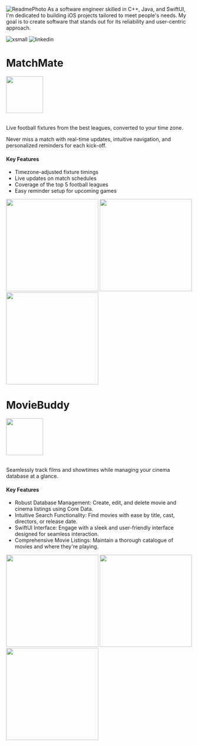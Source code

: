 ![ReadmePhoto](https://github.com/nathangatto/nathangatto/assets/121321077/db14519c-a8f2-445b-a5cb-1d6a6cf42616)
As a software engineer skilled in C++, Java, and SwiftUI, I'm dedicated to building iOS projects tailored to meet people's needs. My goal is to create software that stands out for its reliability and user-centric approach.

![xsmall](https://github.com/nathangatto/nathangatto/assets/121321077/70acc86c-4f78-4e7f-b762-0c542e4f3984)
![linkedin](https://github.com/nathangatto/nathangatto/assets/121321077/b4d11cbc-d1bc-4603-8f23-07895c028055)


<h1>MatchMate</h1>
<img src="https://github.com/nathangatto/nathangatto/assets/121321077/1c9e2823-85c7-4c63-aaa4-7c4d11bda9c4" width="100" />
<p>
  <br>
  Live football fixtures from the best leagues, converted to your time zone.
</p>
<p>Never miss a match with real-time updates, intuitive navigation, and personalized reminders for each kick-off.</p>

<h4>Key Features</h4>
<ul>
  <li>Timezone-adjusted fixture timings</li>
  <li>Live updates on match schedules</li>
  <li>Coverage of the top 5 football leagues</li>
  <li>Easy reminder setup for upcoming games</li>
</ul>
<p float="left">
  <img src="https://github.com/nathangatto/nathangatto/assets/121321077/3c4f44e4-1910-41b4-803a-adae46fd3747" width="250" />
  <img src="https://github.com/nathangatto/nathangatto/assets/121321077/c742e614-1be7-4130-925b-df5ed95e2115" width="250" /> 
  <img src="https://github.com/nathangatto/nathangatto/assets/121321077/afa53fe0-b886-4fc6-ad45-f05c07f4c4c3" width="250" />
</p>

<h1>MovieBuddy</h1>
<img src="https://github.com/nathangatto/nathangatto/assets/121321077/2519b6d0-6ecf-4b25-afdc-24cc0f4d792f" width="100" />
<p>
  <br>
  Seamlessly track films and showtimes while managing your cinema database at a glance.
</p>

<h4>Key Features</h4>
<ul>
  <li>Robust Database Management: Create, edit, and delete movie and cinema listings using Core Data.</li>
  <li>Intuitive Search Functionality: Find movies with ease by title, cast, directors, or release date.</li>
  <li>SwiftUI Interface: Engage with a sleek and user-friendly interface designed for seamless interaction.</li>
  <li>Comprehensive Movie Listings: Maintain a thorough catalogue of movies and where they're playing.</li>
</ul>
<p float="left">
  <img src="https://github.com/nathangatto/nathangatto/assets/121321077/0e01c166-df7a-40f1-8156-0c098fa1db75" width="250" />
  <img src="https://github.com/nathangatto/nathangatto/assets/121321077/36b4dc3a-3e94-4cc8-99fc-394ae47d962d" width="250" /> 
  <img src="https://github.com/nathangatto/nathangatto/assets/121321077/3b4ae4c3-33e2-466c-bbb3-acbdee017154" width="250" />
</p>



<!--
**nathangatto/nathangatto** is a ✨ _special_ ✨ repository because its `README.md` (this file) appears on your GitHub profile.

Here are some ideas to get you started:

- 🔭 I’m currently working on ...
- 🌱 I’m currently learning ...
- 👯 I’m looking to collaborate on ...
- 🤔 I’m looking for help with ...
- 💬 Ask me about ...
- 📫 How to reach me: ...
- 😄 Pronouns: ...
- ⚡ Fun fact: ...
-->
